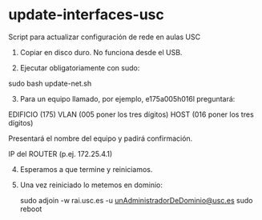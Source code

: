 # update-interfaces-usc
Script para actualizar configuración de rede en aulas USC


1. Copiar en disco duro. No funciona desde el USB.

2. Ejecutar obligatoriamente con sudo: 

sudo bash update-net.sh

3. Para un equipo llamado, por ejemplo, e175a005h016l preguntará:

EDIFICIO (175)
VLAN (005 poner los tres dígitos)
HOST (016 poner los tres dígitos)

Presentará el nombre del equipo y padirá confirmación.

IP del ROUTER (p.ej. 172.25.4.1)

4. Esperamos a que termine y reiniciamos.

5. Una vez reiniciado lo metemos en dominio:

	sudo adjoin -w rai.usc.es -u unAdministradorDeDominio@usc.es
	sudo reboot
